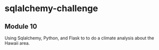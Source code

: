 # sqlalchemy-challenge

## Module 10

Using Sqlalchemy, Python, and Flask to to do a climate analysis about the Hawaii area.
